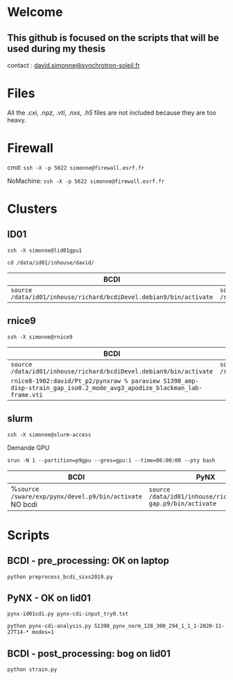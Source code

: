 # Welcome 

## This github is focused on the scripts that will be used during my thesis

contact : david.simonne@synchrotron-soleil.fr

# Files
All the *.cxi*, *.npz*, *.vti*, *.nxs*, *.h5* files are not included because they are too heavy.

# Firewall
cmd:
`ssh -X -p 5022 simonne@firewall.esrf.fr`

NoMachine:
`ssh -X -p 5622 simonne@firewall.esrf.fr`


# Clusters

## ID01
`ssh -X simonne@lid01gpu1`

`cd /data/id01/inhouse/david/`

 BCDI | PyNX
------------ | -------------
`source /data/id01/inhouse/richard/bcdiDevel.debian9/bin/activate` | `source /sware/exp/pynx/devel.debian9/bin/activate`


## rnice9
`ssh -X simonne@rnice9`

 BCDI | Paraview
------------ | -------------
`source /data/id01/inhouse/richard/bcdiDevel.debian9/bin/activate` | `source /sware/exp/paraview/envar.sh`
 | `rnice8-1902:david/Pt_p2/pynxraw % paraview S1398_amp-disp-strain_gap_iso0.2_mode_avg3_apodize_blackman_lab-frame.vti`


## slurm
`ssh -X simonne@slurm-access`

Demande GPU

`srun -N 1 --partition=p9gpu --gres=gpu:1 --time=06:00:00 --pty bash`

 BCDI | PyNX
------------ | -------------
%`source /sware/exp/pynx/devel.p9/bin/activate`    NO bcdi | `source /data/id01/inhouse/richard/pynx-gap.p9/bin/activate`


# Scripts
## 	BCDI - pre_processing: OK on laptop

`python preprocess_bcdi_sixs2019.py`


## PyNX - OK on lid01

`pynx-id01cdi.py pynx-cdi-input_try0.txt`

`python pynx-cdi-analysis.py S1398_pynx_norm_128_300_294_1_1_1-2020-11-27T14-* modes=1`

## BCDI - post_processing: bog on lid01

`python strain.py`